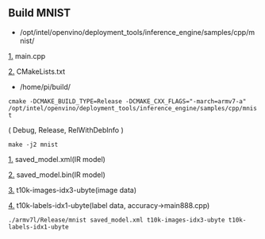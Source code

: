 ## Build MNIST

- /opt/intel/openvino/deployment_tools/inference_engine/samples/cpp/mnist/

[1.](https://github.com/system-software-lab/nrf20/blob/main/vino119/mnist/main.cpp) main.cpp

[2.](https://github.com/system-software-lab/nrf20/blob/main/vino119/mnist/CMakeLists.txt) CMakeLists.txt

- /home/pi/build/

`
cmake -DCMAKE_BUILD_TYPE=Release -DCMAKE_CXX_FLAGS="-march=armv7-a" /opt/intel/openvino/deployment_tools/inference_engine/samples/cpp/mnist
`

( Debug, Release, RelWithDebInfo )



`
make -j2 mnist
`

[1.](https://github.com/system-software-lab/nrf20/blob/main/vino119/saved_model.xml) saved_model.xml(IR model)

[2.](https://github.com/system-software-lab/nrf20/blob/main/vino119/saved_model.bin) saved_model.bin(IR model)

[3.](https://github.com/system-software-lab/nrf20/blob/main/vino119/t10k-images-idx3-ubyte) t10k-images-idx3-ubyte(image data)

[4.](https://github.com/system-software-lab/nrf20/blob/main/vino119/t10k-labels-idx1-ubyte) t10k-labels-idx1-ubyte(label data, accuracy->main888.cpp)


`
./armv7l/Release/mnist saved_model.xml t10k-images-idx3-ubyte t10k-labels-idx1-ubyte
`

